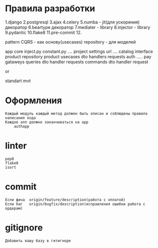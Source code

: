 # Правила разработки

1.django
2.postgresql
3.ajax
4.celery
5.numba - jit(для ускорения) декоратор
6.beartype декоратор
7.mediater - library
8.injector - library
9.pydantic
10.flake8
11.pre-commit
12.


pattern
CQRS  - как основу(usecases)
repository - для моделей



app
    core
        inject.py
        constant.py
        ....
    project
        settings
        url
        ....
    catalog
        interface
            product
        repository
            product
        usecases
            dto
            handlers
            requests
    auth
        .....
    pay
        gataweys
            queries
                dto
                handler
                requests
            commands
                dto
                handler
                request


or

standart
    mvt

# Оформления
    Каждый модуль каждый метод должен быть описан и соблюдены правила написания кода
    Каждое апп должно заканчиваться на app
        authapp
# linter
    pep8
    flake8
    isort

# commit
    Если фича  origin/feature/description(работа с оплатой)
    Если баг   origin/bugfix/description(исправления ошибки работа с ордерам)

# gitignore
    Добавить вашу базу в гитигноре